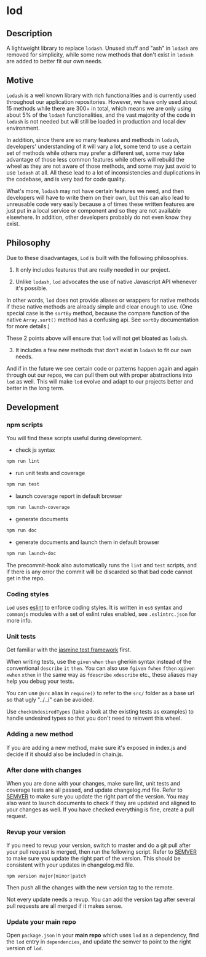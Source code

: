 # lod

## Description
A lightweight library to replace `lodash`. Unused stuff and "ash" in `lodash` are removed for simplicity, while some new methods that don't exist in `lodash` are added to better fit our own needs.

## Motive
`Lodash` is a well known library with rich functionalities and is currently used throughout our application repositories. However, we have only used about 15 methods while there are 300+ in total, which means we are only using about 5% of the `lodash` functionalities, and the vast majority of the code in `lodash` is not needed but will still be loaded in production and local dev environment.

In addition, since there are so many features and methods in `lodash`, developers' understanding of it will vary a lot, some tend to use a certain set of methods while others may prefer a different set, some may take advantage of those less common features while others will rebuild the wheel as they are not aware of those methods, and some may just avoid to use `lodash` at all. All these lead to a lot of inconsistencies and duplications in the codebase, and is very bad for code quality.

What's more, `lodash` may not have certain features we need, and then developers will have to write them on their own, but this can also lead to unreusable code very easily because a of times these written features are just put in a local service or component and so they are not available elsewhere. In addition, other developers probably do not even know they exist.

## Philosophy
Due to these disadvantages, `Lod` is built with the following philosophies.

1. It only includes features that are really needed in our project.

2. Unlike `lodash`, `lod` advocates the use of native Javascript API whenever it's possible.

In other words, `lod` does not provide aliases or wrappers for native methods if these native methods are already simple and clear enough to use. (One special case is the `sortBy` method, because the compare function of the native `Array.sort()` method has a confusing api. See `sortBy` documentation for more details.)

These 2 points above will ensure that `lod` will not get bloated as `lodash`.

3. It includes a few new methods that don't exist in `lodash` to fit our own needs.

And if in the future we see certain code or patterns happen again and again through out our repos, we can pull them out with proper abstractions into `lod` as well. This will make `lod` evolve and adapt to our projects better and better in the long term.

## Development

### npm scripts
You will find these scripts useful during development.

* check js syntax
```bash
npm run lint
```

* run unit tests and coverage
```bash
npm run test
```

* launch coverage report in default browser
```bash
npm run launch-coverage
```

* generate documents
```bash
npm run doc
```

* generate documents and launch them in default browser
```bash
npm run launch-doc
```

The precommit-hook also automatically runs the `lint` and `test` scripts, and if there is any error the commit will be discarded so that bad code cannot get in the repo.

### Coding styles
`Lod` uses [eslint](https://https://eslint.org/) to enforce coding styles. It is written in `es6` syntax and `commonjs` modules with a set of eslint rules enabled, see `.eslintrc.json` for more info.

### Unit tests
Get familiar with the [jasmine test framework](https://jasmine.github.io/index.html) first.

When writing tests, use the `given` `when` `then` gherkin syntax instead of the conventional `describe` `it` `then`. You can also use `fgiven` `fwhen` `fthen` `xgiven` `xwhen` `xthen` in the same way as `fdescribe` `xdescribe` etc., these aliases may help you debug your tests.

You can use `@src` alias in `require()` to refer to the `src/` folder as a base url so that ugly "../../" can be avoided.

Use `checkUndesiredTypes` (take a look at the existing tests as examples) to handle undesired types so that you don't need to reinvent this wheel.

### Adding a new method
If you are adding a new method, make sure it's exposed in index.js and decide if it should also be included in chain.js.

### After done with changes
When you are done with your changes, make sure lint, unit tests and coverage tests are all passed, and update changelog.md file. Refer to [SEMVER](https://semver.org/) to make sure you update the right part of the version. You may also want to launch documents to check if they are updated and aligned to your changes as well. If you have checked everything is fine, create a pull request.

### Revup your version
If you need to revup your version, switch to master and do a git pull after your pull request is merged, then run the following script. Refer to [SEMVER](https://semver.org/) to make sure you update the right part of the version. This should be consistent with your updates in changelog.md file.
```
npm version major|minor|patch
```

Then push all the changes with the new version tag to the remote.

Not every update needs a revup. You can add the version tag after several pull requests are all merged if it makes sense.

### Update your main repo
Open `package.json` in your **main repo** which uses `lod` as a dependency, find the `lod` entry in `dependencies`, and update the semver to point to the right version of `lod`.